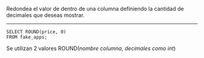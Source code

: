 Redondea el valor de dentro de una columna definiendo la cantidad de decimales que deseas mostrar.

---

```
SELECT ROUND(price, 0)
FROM fake_apps;
```

Se utilizan 2 valores
ROUND(*nombre columna*, *decimales como int*)